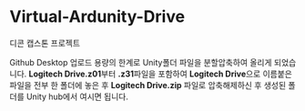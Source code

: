 # Virtual-Ardunity-Drive
디콘 캡스톤 프로젝트

Github Desktop 업로드 용량의 한계로 Unity폴더 파일을 분할압축하여 올리게 되었습니다.
**Logitech Drive.z01**부터 **.z31**파일을 포함하여 **Logitech Drive**으로 이름붙은 파일을 전부 한 폴더에 놓은 후 **Logitech Drive.zip** 파일로 압축해제하신 후 생성된 폴더를 Unity hub에서 여시면 됩니다.
